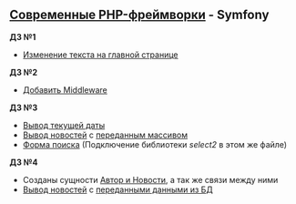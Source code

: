 ## [Современные PHP-фреймворки](#) - Symfony
**ДЗ №1** 
* [Изменение текста на главной странице](https://github.com/skiphog/profit-symfony/blob/master/app/Resources/views/default/index.html.twig)

**ДЗ №2**
* [Добавить Middleware](https://github.com/skiphog/profit-symfony/blob/master/src/AppBundle/EventSubscriber/TokenSubscriber.php)

**ДЗ №3**
* [Вывод текущей даты](https://github.com/skiphog/profit-symfony/blob/master/app/Resources/views/base.html.twig#L24)
* [Вывод новостей](https://github.com/skiphog/profit-symfony/blob/master/app/Resources/views/default/test-news.html.twig) с [переданным массивом](https://github.com/skiphog/profit-symfony/blob/master/src/AppBundle/Controller/DefaultController.php#L27)
* [Форма поиска](https://github.com/skiphog/profit-symfony/blob/master/app/Resources/views/base.html.twig#L16) (Подключение библиотеки _select2_ в этом же файле)

**ДЗ №4**
* Созданы сущности [Автор и Новости](https://github.com/skiphog/profit-symfony/tree/master/src/AppBundle/Entity), а так же связи между ними
* [Вывод новостей](https://github.com/skiphog/profit-symfony/blob/master/app/Resources/views/news/index.html.twig) с [переданными данными из БД](https://github.com/skiphog/profit-symfony/blob/master/src/AppBundle/Controller/NewsController.php) 